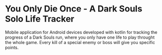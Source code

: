 # You Only Die Once - A Dark Souls Solo Life Tracker
Mobile application for Android devices developed with kotlin for tracking the progress of a Dark Souls run, where you only have one life to play throught the whole game. Every kill of a special enemy or boss will give you specific points.
